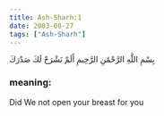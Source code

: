 ```yaml
---
title: Ash-Sharh:1
date: 2003-08-27
tags: ["Ash-Sharh"]
---
```

بِسْمِ اللَّهِ الرَّحْمَٰنِ الرَّحِيمِ أَلَمْ نَشْرَحْ لَكَ صَدْرَكَ
### meaning: 
Did We not open your breast for you
